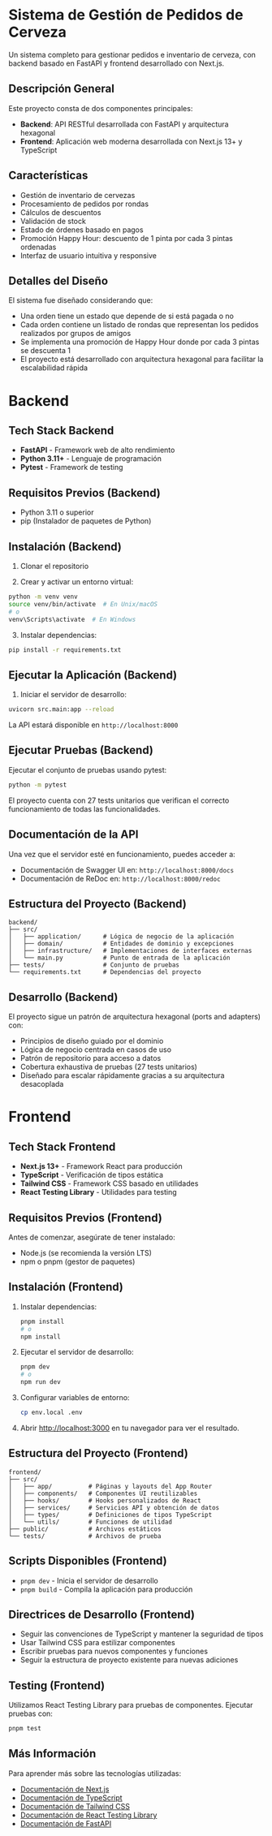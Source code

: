 # Sistema de Gestión de Pedidos de Cerveza

Un sistema completo para gestionar pedidos e inventario de cerveza, con backend basado en FastAPI y frontend desarrollado con Next.js.

## Descripción General

Este proyecto consta de dos componentes principales:
- **Backend**: API RESTful desarrollada con FastAPI y arquitectura hexagonal
- **Frontend**: Aplicación web moderna desarrollada con Next.js 13+ y TypeScript

## Características

- Gestión de inventario de cervezas
- Procesamiento de pedidos por rondas
- Cálculos de descuentos
- Validación de stock
- Estado de órdenes basado en pagos
- Promoción Happy Hour: descuento de 1 pinta por cada 3 pintas ordenadas
- Interfaz de usuario intuitiva y responsive

## Detalles del Diseño

El sistema fue diseñado considerando que:
- Una orden tiene un estado que depende de si está pagada o no
- Cada orden contiene un listado de rondas que representan los pedidos realizados por grupos de amigos
- Se implementa una promoción de Happy Hour donde por cada 3 pintas se descuenta 1
- El proyecto está desarrollado con arquitectura hexagonal para facilitar la escalabilidad rápida

# Backend

## Tech Stack Backend

- **FastAPI** - Framework web de alto rendimiento
- **Python 3.11+** - Lenguaje de programación
- **Pytest** - Framework de testing

## Requisitos Previos (Backend)

- Python 3.11 o superior
- pip (Instalador de paquetes de Python)

## Instalación (Backend)

1. Clonar el repositorio

2. Crear y activar un entorno virtual:
```bash
python -m venv venv
source venv/bin/activate  # En Unix/macOS
# o
venv\Scripts\activate  # En Windows
```

3. Instalar dependencias:
```bash
pip install -r requirements.txt
```

## Ejecutar la Aplicación (Backend)

1. Iniciar el servidor de desarrollo:
```bash
uvicorn src.main:app --reload
```

La API estará disponible en `http://localhost:8000`

## Ejecutar Pruebas (Backend)

Ejecutar el conjunto de pruebas usando pytest:
```bash
python -m pytest
```

El proyecto cuenta con 27 tests unitarios que verifican el correcto funcionamiento de todas las funcionalidades.

## Documentación de la API

Una vez que el servidor esté en funcionamiento, puedes acceder a:
- Documentación de Swagger UI en: `http://localhost:8000/docs`
- Documentación de ReDoc en: `http://localhost:8000/redoc`

## Estructura del Proyecto (Backend)

```
backend/
├── src/
│   ├── application/      # Lógica de negocio de la aplicación
│   ├── domain/           # Entidades de dominio y excepciones
│   ├── infrastructure/   # Implementaciones de interfaces externas
│   └── main.py           # Punto de entrada de la aplicación
├── tests/                # Conjunto de pruebas
└── requirements.txt      # Dependencias del proyecto
```

## Desarrollo (Backend)

El proyecto sigue un patrón de arquitectura hexagonal (ports and adapters) con:
- Principios de diseño guiado por el dominio
- Lógica de negocio centrada en casos de uso
- Patrón de repositorio para acceso a datos
- Cobertura exhaustiva de pruebas (27 tests unitarios)
- Diseñado para escalar rápidamente gracias a su arquitectura desacoplada

# Frontend

## Tech Stack Frontend

- **Next.js 13+** - Framework React para producción
- **TypeScript** - Verificación de tipos estática
- **Tailwind CSS** - Framework CSS basado en utilidades
- **React Testing Library** - Utilidades para testing

## Requisitos Previos (Frontend)

Antes de comenzar, asegúrate de tener instalado:
- Node.js (se recomienda la versión LTS)
- npm o pnpm (gestor de paquetes)

## Instalación (Frontend)

1. Instalar dependencias:
   ```bash
   pnpm install
   # o
   npm install
   ```

2. Ejecutar el servidor de desarrollo:
   ```bash
   pnpm dev
   # o
   npm run dev
   ```

3. Configurar variables de entorno:
   ```bash
   cp env.local .env
   ```

4. Abrir [http://localhost:3000](http://localhost:3000) en tu navegador para ver el resultado.

## Estructura del Proyecto (Frontend)

```
frontend/
├── src/
│   ├── app/          # Páginas y layouts del App Router
│   ├── components/   # Componentes UI reutilizables
│   ├── hooks/        # Hooks personalizados de React
│   ├── services/     # Servicios API y obtención de datos
│   ├── types/        # Definiciones de tipos TypeScript
│   └── utils/        # Funciones de utilidad
├── public/           # Archivos estáticos
└── tests/            # Archivos de prueba
```

## Scripts Disponibles (Frontend)

- `pnpm dev` - Inicia el servidor de desarrollo
- `pnpm build` - Compila la aplicación para producción

## Directrices de Desarrollo (Frontend)

- Seguir las convenciones de TypeScript y mantener la seguridad de tipos
- Usar Tailwind CSS para estilizar componentes
- Escribir pruebas para nuevos componentes y funciones
- Seguir la estructura de proyecto existente para nuevas adiciones

## Testing (Frontend)

Utilizamos React Testing Library para pruebas de componentes. Ejecutar pruebas con:

```bash
pnpm test
```

## Más Información

Para aprender más sobre las tecnologías utilizadas:

- [Documentación de Next.js](https://nextjs.org/docs)
- [Documentación de TypeScript](https://www.typescriptlang.org/)
- [Documentación de Tailwind CSS](https://tailwindcss.com/)
- [Documentación de React Testing Library](https://testing-library.com/docs/react-testing-library/intro/)
- [Documentación de FastAPI](https://fastapi.tiangolo.com/)
